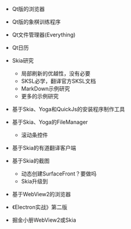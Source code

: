 - Qt版的浏览器
- Qt版的象棋训练程序
- Qt文件管理器(Everything)
- Qt日历





- Skia研究
  - 局部刷新的优越性，没有必要
  - SKSL必学，翻译官方SKSL文档
  - MarkDown示例研究
  - 更多的示例研究
- 基于Skia、Yoga和QuickJs的安装程序制作工具
- 基于Skia、Yoga的FileManager
  - 滚动条控件
- 基于Skia的有道翻译客户端
- 基于Skia的截图
  - 动态创建SurfaceFront？要做吗
  - Skia升级到
- 基于WebView2的浏览器
- 《Electron实战》第二版
- 掘金小册WebView2或Skia